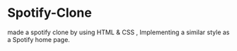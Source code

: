 # Spotify-Clone
made a spotify clone by using HTML &amp; CSS , Implementing a similar style as a Spotify home page.
